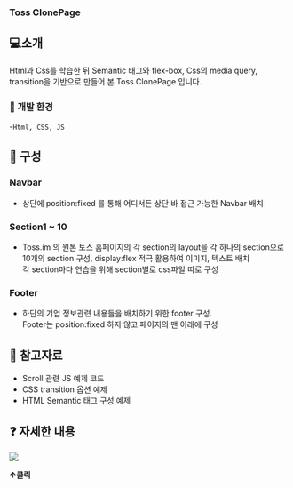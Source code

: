 ### Toss ClonePage

## 💻소개
Html과 Css를 학습한 뒤 Semantic 태그와 flex-box, Css의 media query, transition을 기반으로 만들어 본 
Toss ClonePage 입니다.

### 🔧 개발 환경 
-`Html, CSS, JS`


## 📂 구성
  
###  Navbar
- 상단에 position:fixed 를 통해 어디서든 상단 바 접근 가능한 Navbar 배치

###  Section1 ~ 10
- Toss.im 의 원본 토스 홈페이지의 각 section의 layout을 각 하나의 section으로 <br>
10개의 section 구성, display:flex 적극 활용하여 이미지, 텍스트 배치<br>
각 section마다 연습을 위해 section별로 css파일 따로 구성


  
###  Footer
- 하단의 기업 정보관련 내용들을 배치하기 위한 footer 구성. <br>
Footer는 position:fixed 하지 않고 페이지의 맨 아래에 구성


## 📜 참고자료
* Scroll 관련 JS 예제 코드
* CSS transition 옵션 예제
* HTML Semantic 태그 구성 예제

## ❓ 자세한 내용
<a href="https://www.notion.so/Toss-ClonePage-56496e3bb46a471888c84124ffec79b5">
  <img src="https://img.shields.io/badge/notion-000000?style=plastic&logo=notion&logoColor=#ECD53F">
</a>

__↑클릭__
